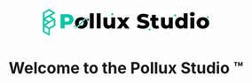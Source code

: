 <div align="center">
  <img src="https://raw.githubusercontent.com/polluxstudio/medias/main/polluxstudio/polluxstudio-logo.png" alt="Pollux Studio Logo">
</div>

<div align="center">
  <h1>Welcome to the Pollux Studio ™</h1>
</div>
